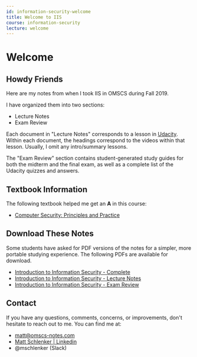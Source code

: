 ```yaml
---
id: information-security-welcome
title: Welcome to IIS
course: information-security
lecture: welcome
---
```


# Welcome

## Howdy Friends

Here are my notes from when I took IIS in OMSCS during Fall 2019.

I have organized them into two sections:

* Lecture Notes
* Exam Review

Each document in "Lecture Notes" corresponds to a lesson in [Udacity](https://classroom.udacity.com/courses/ud459). Within each document, the headings correspond to the videos within that lesson. Usually, I omit any intro/summary lessons.

The "Exam Review" section contains student-generated study guides for both the midterm and the final exam, as well as a complete list of the Udacity quizzes and answers.

## Textbook Information

The following textbook helped me get an **A** in this course:

* [Computer Security: Principles and Practice](https://amzn.to/3d8YPc9)

## Download These Notes

Some students have asked for PDF versions of the notes for a simpler, more portable studying experience. The following PDFs are available for download.

* [Introduction to Information Security - Complete](https://payhip.com/b/51wH)
* [Introduction to Information Security - Lecture Notes](https://payhip.com/b/X1j0)
* [Introduction to Information Security - Exam Review](https://payhip.com/b/34Xw)

## Contact

If you have any questions, comments, concerns, or improvements, don't hesitate to reach out to me. You can find me at:

* [matt@omscs-notes.com](mailto:matt@omscs-notes.com)
* [Matt Schlenker \| Linkedin](https://www.linkedin.com/in/matt-schlenker-3457b047/)
* @mschlenker \(Slack\)

